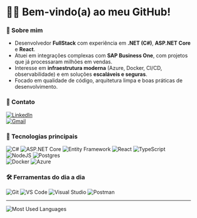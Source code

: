 # 👋🏼 Bem-vindo(a) ao meu GitHub!

### 📌 Sobre mim
- Desenvolvedor **FullStack** com experiência em **.NET (C#)**, **ASP.NET Core** e **React**.  
- Atuei em integrações complexas com **SAP Business One**, com projetos que já processaram milhões em vendas.  
- Interesse em **infraestrutura moderna** (Azure, Docker, CI/CD, observabilidade) e em soluções **escaláveis e seguras**.  
- Focado em qualidade de código, arquitetura limpa e boas práticas de desenvolvimento.  

### 📧 Contato
[![LinkedIn](https://img.shields.io/badge/LinkedIn-0077B5?style=for-the-badge&logo=linkedin&logoColor=white)](https://www.linkedin.com/in/wellingtonhlc/)  
[![Gmail](https://img.shields.io/badge/Gmail-D14836?style=for-the-badge&logo=gmail&logoColor=white)](mailto:wellingtonhlc@gmail.com)

### 🌟 Tecnologias principais
![C#](https://img.shields.io/badge/csharp-4B3263.svg?style=for-the-badge&logo=csharp&logoColor=white)
![ASP.NET Core](https://img.shields.io/badge/ASP.NET%20Core-512BD4?style=for-the-badge&logo=dotnet&logoColor=white)
![Entity Framework](https://img.shields.io/badge/Entity%20Framework-68217A?style=for-the-badge&logo=dotnet&logoColor=white)
![React](https://img.shields.io/badge/react-%2320232a.svg?style=for-the-badge&logo=react&logoColor=%2361DAFB)
![TypeScript](https://img.shields.io/badge/typescript-%2320232a.svg?style=for-the-badge&logo=typescript&logoColor=%2361DAFB)
![NodeJS](https://img.shields.io/badge/node.js-6DA55F?style=for-the-badge&logo=node.js&logoColor=white)
![Postgres](https://img.shields.io/badge/postgres-%23316192.svg?style=for-the-badge&logo=postgresql&logoColor=white)  
![Docker](https://img.shields.io/badge/docker-%230db7ed.svg?style=for-the-badge&logo=docker&logoColor=white)
![Azure](https://img.shields.io/badge/microsoft_azure-0b60db?style=for-the-badge&logo=microsoft-azure&logoColor=white)

### 🛠️ Ferramentas do dia a dia
![Git](https://img.shields.io/badge/Git-E34F26?style=for-the-badge&logo=git&logoColor=white) 
![VS Code](https://img.shields.io/badge/Visual_Studio_Code-007ACC?style=for-the-badge&logo=visual-studio-code&logoColor=white)
![Visual Studio](https://img.shields.io/badge/Visual_Studio-4B3263?style=for-the-badge&logo=visual-studio&logoColor=white) 
![Postman](https://img.shields.io/badge/Postman-FF6C37?style=for-the-badge&logo=postman&logoColor=white)

---

![Most Used Languages](https://github-readme-stats.vercel.app/api/top-langs/?username=Wellington-Henrique&theme=dark&hide_border=false&include_all_commits=true&count_private=true&layout=compact)
